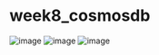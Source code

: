 # week8_cosmosdb

![image](https://github.com/user-attachments/assets/b86c65ac-3d65-4df3-9ee4-d1259880947b)
![image](https://github.com/user-attachments/assets/86b8526c-f64c-48b7-b82f-f73ba5370e54)
![image](https://github.com/user-attachments/assets/0320dcea-5f77-4175-bd29-0e150465fda2)
